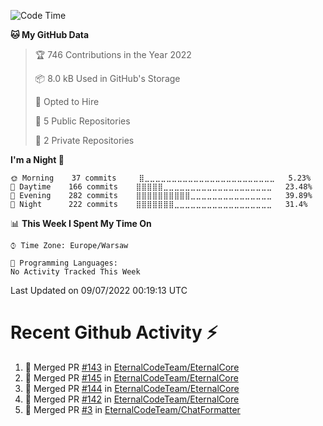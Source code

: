 <!--START_SECTION:waka-->
![Code Time](http://img.shields.io/badge/Code%20Time-262%20hrs%2056%20mins-blue)

**🐱 My GitHub Data** 

> 🏆 746 Contributions in the Year 2022
 > 
> 📦 8.0 kB Used in GitHub's Storage 
 > 
> 💼 Opted to Hire
 > 
> 📜 5 Public Repositories 
 > 
> 🔑 2 Private Repositories  
 > 
**I'm a Night 🦉** 

```text
🌞 Morning    37 commits     ⣿⣀⣀⣀⣀⣀⣀⣀⣀⣀⣀⣀⣀⣀⣀⣀⣀⣀⣀⣀⣀⣀⣀⣀⣀   5.23% 
🌆 Daytime    166 commits    ⣿⣿⣿⣿⣿⣀⣀⣀⣀⣀⣀⣀⣀⣀⣀⣀⣀⣀⣀⣀⣀⣀⣀⣀⣀   23.48% 
🌃 Evening    282 commits    ⣿⣿⣿⣿⣿⣿⣿⣿⣿⣿⣀⣀⣀⣀⣀⣀⣀⣀⣀⣀⣀⣀⣀⣀⣀   39.89% 
🌙 Night      222 commits    ⣿⣿⣿⣿⣿⣿⣿⣀⣀⣀⣀⣀⣀⣀⣀⣀⣀⣀⣀⣀⣀⣀⣀⣀⣀   31.4%

```


📊 **This Week I Spent My Time On** 

```text
⌚︎ Time Zone: Europe/Warsaw

💬 Programming Languages: 
No Activity Tracked This Week

```


 Last Updated on 09/07/2022 00:19:13 UTC
<!--END_SECTION:waka-->

# Recent Github Activity ⚡
<!--START_SECTION:activity-->
1. 🎉 Merged PR [#143](https://github.com/EternalCodeTeam/EternalCore/pull/143) in [EternalCodeTeam/EternalCore](https://github.com/EternalCodeTeam/EternalCore)
2. 🎉 Merged PR [#145](https://github.com/EternalCodeTeam/EternalCore/pull/145) in [EternalCodeTeam/EternalCore](https://github.com/EternalCodeTeam/EternalCore)
3. 🎉 Merged PR [#144](https://github.com/EternalCodeTeam/EternalCore/pull/144) in [EternalCodeTeam/EternalCore](https://github.com/EternalCodeTeam/EternalCore)
4. 🎉 Merged PR [#142](https://github.com/EternalCodeTeam/EternalCore/pull/142) in [EternalCodeTeam/EternalCore](https://github.com/EternalCodeTeam/EternalCore)
5. 🎉 Merged PR [#3](https://github.com/EternalCodeTeam/ChatFormatter/pull/3) in [EternalCodeTeam/ChatFormatter](https://github.com/EternalCodeTeam/ChatFormatter)
<!--END_SECTION:activity-->
